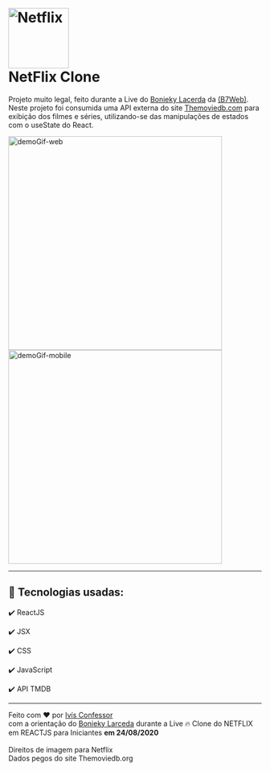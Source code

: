 <link rel="stylesheet" type="text/css" href="./github/Readme.css">

<h1>
<br>
    <img 
        src="https://upload.wikimedia.org/wikipedia/commons/0/0f/Logo_Netflix.png" 
        alt="Netflix" 
        width="120"
    />
<br>
NetFlix Clone
</h1>

<p>
    Projeto muito legal, feito durante a Live do <a href="https://github.com/bonieky">Bonieky Lacerda</a> da <a href="https://www.linkedin.com/company/b7web/">(B7Web)</a>.
    <br />
    Neste projeto foi consumida uma API externa do site <a href="https://www.themoviedb.org/">Themoviedb.com</a> para exibição dos filmes e séries, utilizando-se das manipulações de estados com o useState do React.
</p>

<div class="divGifsDemos">
    <img src="./github/NetFlixCloneWeb.gif"
    alt="demoGif-web" height="425" />
    <img src="./github/NetFlixCloneMobile.gif"
    alt="demoGif-mobile" height="425" />
</div>

<hr />

<div class="divTechnologies">

## 🚀 Tecnologias usadas:

✔️ ReactJS

✔️ JSX

✔️ CSS

✔️ JavaScript

✔️ API TMDB

</div>


<hr />

<footer>
    Feito com <span role="img" aria-label="coração">❤️</span> por <a href="https://github.com/ivisconfessor" target="_black">Ivís Confessor</a> 
    <br/>com a orientação do <a href="https://github.com/bonieky" target="_black">
    Bonieky Larceda</a> durante a Live <span role="img" aria-label="fogo">🔥</span> Clone do NETFLIX em REACTJS para Iniciantes <strong> em 24/08/2020</strong><br/><br/>
    Direitos de imagem para Netflix<br/>
    Dados pegos do site Themoviedb.org
</footer>